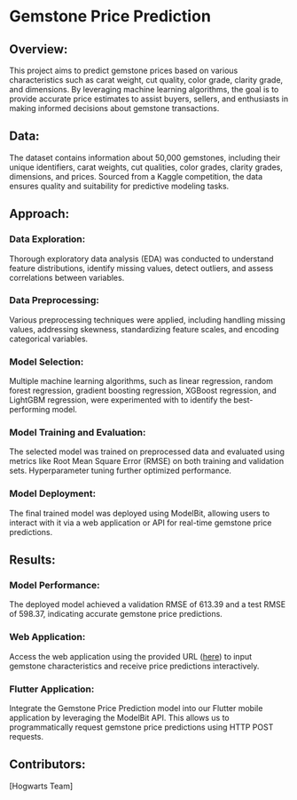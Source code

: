 

# Gemstone Price Prediction 

## Overview:
This project aims to predict gemstone prices based on various characteristics such as carat weight, cut quality, color grade, clarity grade, and dimensions. By leveraging machine learning algorithms, the goal is to provide accurate price estimates to assist buyers, sellers, and enthusiasts in making informed decisions about gemstone transactions.

## Data:
The dataset contains information about 50,000 gemstones, including their unique identifiers, carat weights, cut qualities, color grades, clarity grades, dimensions, and prices. Sourced from a Kaggle competition, the data ensures quality and suitability for predictive modeling tasks.

## Approach:
### Data Exploration: 
Thorough exploratory data analysis (EDA) was conducted to understand feature distributions, identify missing values, detect outliers, and assess correlations between variables.

### Data Preprocessing: 
Various preprocessing techniques were applied, including handling missing values, addressing skewness, standardizing feature scales, and encoding categorical variables.

### Model Selection: 
Multiple machine learning algorithms, such as linear regression, random forest regression, gradient boosting regression, XGBoost regression, and LightGBM regression, were experimented with to identify the best-performing model.

### Model Training and Evaluation: 
The selected model was trained on preprocessed data and evaluated using metrics like Root Mean Square Error (RMSE) on both training and validation sets. Hyperparameter tuning further optimized performance.

### Model Deployment: 
The final trained model was deployed using ModelBit, allowing users to interact with it via a web application or API for real-time gemstone price predictions.

## Results:
### Model Performance: 
The deployed model achieved a validation RMSE of 613.39 and a test RMSE of 598.37, indicating accurate gemstone price predictions.

### Web Application: 
Access the web application using the provided URL ([here](https://gemstoneprice-od8y.onrender.com/)) to input gemstone characteristics and receive price predictions interactively.

### Flutter Application: 
Integrate the Gemstone Price Prediction model into our Flutter mobile application by leveraging the ModelBit API. This allows us to programmatically request gemstone price predictions using HTTP POST requests.

## Contributors:
[Hogwarts Team]

